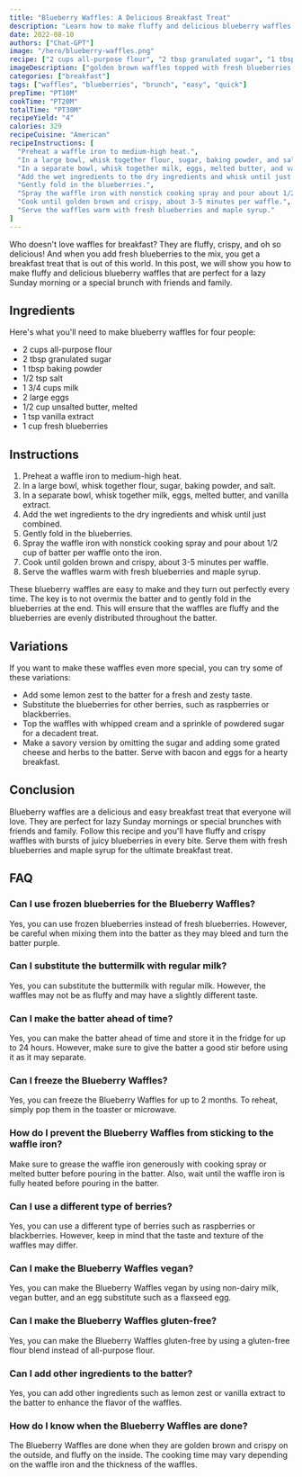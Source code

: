 ```yaml
---
title: "Blueberry Waffles: A Delicious Breakfast Treat"
description: "Learn how to make fluffy and delicious blueberry waffles for a perfect breakfast treat!"
date: 2022-08-10
authors: ["Chat-GPT"]
image: "/hero/blueberry-waffles.png"
recipe: ["2 cups all-purpose flour", "2 tbsp granulated sugar", "1 tbsp baking powder", "1/2 tsp salt", "1 3/4 cups milk", "2 large eggs", "1/2 cup unsalted butter, melted", "1 tsp vanilla extract", "1 cup fresh blueberries"]
imageDescription: ["golden brown waffles topped with fresh blueberries and maple syrup"]
categories: ["breakfast"]
tags: ["waffles", "blueberries", "brunch", "easy", "quick"]
prepTime: "PT10M"
cookTime: "PT20M"
totalTime: "PT30M"
recipeYield: "4"
calories: 329
recipeCuisine: "American"
recipeInstructions: [
  "Preheat a waffle iron to medium-high heat.",
  "In a large bowl, whisk together flour, sugar, baking powder, and salt.",
  "In a separate bowl, whisk together milk, eggs, melted butter, and vanilla extract.",
  "Add the wet ingredients to the dry ingredients and whisk until just combined.",
  "Gently fold in the blueberries.",
  "Spray the waffle iron with nonstick cooking spray and pour about 1/2 cup of batter per waffle onto the iron.",
  "Cook until golden brown and crispy, about 3-5 minutes per waffle.",
  "Serve the waffles warm with fresh blueberries and maple syrup."
]
---
```


Who doesn't love waffles for breakfast? They are fluffy, crispy, and oh so delicious! And when you add fresh blueberries to the mix, you get a breakfast treat that is out of this world. In this post, we will show you how to make fluffy and delicious blueberry waffles that are perfect for a lazy Sunday morning or a special brunch with friends and family.

## Ingredients

Here's what you'll need to make blueberry waffles for four people:

- 2 cups all-purpose flour
- 2 tbsp granulated sugar
- 1 tbsp baking powder
- 1/2 tsp salt
- 1 3/4 cups milk
- 2 large eggs
- 1/2 cup unsalted butter, melted
- 1 tsp vanilla extract
- 1 cup fresh blueberries

## Instructions

1. Preheat a waffle iron to medium-high heat.
2. In a large bowl, whisk together flour, sugar, baking powder, and salt.
3. In a separate bowl, whisk together milk, eggs, melted butter, and vanilla extract.
4. Add the wet ingredients to the dry ingredients and whisk until just combined.
5. Gently fold in the blueberries.
6. Spray the waffle iron with nonstick cooking spray and pour about 1/2 cup of batter per waffle onto the iron.
7. Cook until golden brown and crispy, about 3-5 minutes per waffle.
8. Serve the waffles warm with fresh blueberries and maple syrup.

These blueberry waffles are easy to make and they turn out perfectly every time. The key is to not overmix the batter and to gently fold in the blueberries at the end. This will ensure that the waffles are fluffy and the blueberries are evenly distributed throughout the batter.

## Variations

If you want to make these waffles even more special, you can try some of these variations:

- Add some lemon zest to the batter for a fresh and zesty taste.
- Substitute the blueberries for other berries, such as raspberries or blackberries.
- Top the waffles with whipped cream and a sprinkle of powdered sugar for a decadent treat.
- Make a savory version by omitting the sugar and adding some grated cheese and herbs to the batter. Serve with bacon and eggs for a hearty breakfast.

## Conclusion

Blueberry waffles are a delicious and easy breakfast treat that everyone will love. They are perfect for lazy Sunday mornings or special brunches with friends and family. Follow this recipe and you'll have fluffy and crispy waffles with bursts of juicy blueberries in every bite. Serve them with fresh blueberries and maple syrup for the ultimate breakfast treat.

## FAQ

### Can I use frozen blueberries for the Blueberry Waffles?

Yes, you can use frozen blueberries instead of fresh blueberries. However, be careful when mixing them into the batter as they may bleed and turn the batter purple.

### Can I substitute the buttermilk with regular milk?

Yes, you can substitute the buttermilk with regular milk. However, the waffles may not be as fluffy and may have a slightly different taste.

### Can I make the batter ahead of time?

Yes, you can make the batter ahead of time and store it in the fridge for up to 24 hours. However, make sure to give the batter a good stir before using it as it may separate.

### Can I freeze the Blueberry Waffles?

Yes, you can freeze the Blueberry Waffles for up to 2 months. To reheat, simply pop them in the toaster or microwave.

### How do I prevent the Blueberry Waffles from sticking to the waffle iron?

Make sure to grease the waffle iron generously with cooking spray or melted butter before pouring in the batter. Also, wait until the waffle iron is fully heated before pouring in the batter.

### Can I use a different type of berries?

Yes, you can use a different type of berries such as raspberries or blackberries. However, keep in mind that the taste and texture of the waffles may differ.

### Can I make the Blueberry Waffles vegan?

Yes, you can make the Blueberry Waffles vegan by using non-dairy milk, vegan butter, and an egg substitute such as a flaxseed egg.

### Can I make the Blueberry Waffles gluten-free?

Yes, you can make the Blueberry Waffles gluten-free by using a gluten-free flour blend instead of all-purpose flour.

### Can I add other ingredients to the batter?

Yes, you can add other ingredients such as lemon zest or vanilla extract to the batter to enhance the flavor of the waffles.

### How do I know when the Blueberry Waffles are done?

The Blueberry Waffles are done when they are golden brown and crispy on the outside, and fluffy on the inside. The cooking time may vary depending on the waffle iron and the thickness of the waffles.
